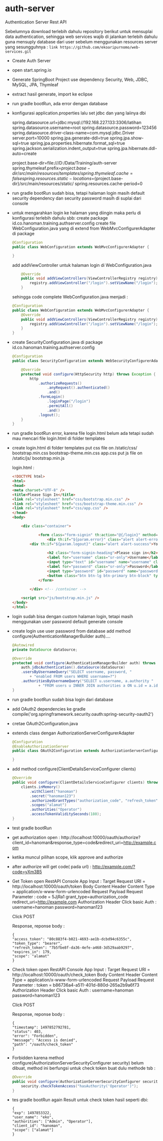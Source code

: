 # auth-server
Authentication Server Rest API

Sebelumnya download terlebih dahulu repository berikut untuk mensuplai data authentication, sehingga web services wajib di jalankan terlebih dahulu guna mensuply database dari user sebelum menggunakan resources server yang sesungguhnya :
	```link
	https://github.com/ekoaripurnomo/web-services.git
	```
	
*  Create Auth Server
*  open start.spring.io
*  Generate SpringBoot Project use dependency Security, Web, JDBC, MySQL, JPA, Thymleaf
*  extract hasil generate, import ke eclipse
* run gradle bootRun, ada error dengan database
* konfigurasi application.properties lalu set jdbc dan yang laiinya dbi

	spring.datasource.url=jdbc:mysql://192.168.227.133:3306/latihan
	spring.datasource.username=root
	spring.datasource.password=123456
	spring.datasource.driver-class-name=com.mysql.jdbc.Driver
	server.port=10000
	spring.jpa.generate-ddl=true
	spring.jpa.show-sql=true
	spring.jpa.properties.hibernate.format_sql=true
	spring.jackson.serialization.indent_output=true
	spring.jpa.hibernate.ddl-auto=create

	project.base-dir=file:///D:/Data/Training/auth-server
	spring.thymeleaf.prefix=${project.base-dir}/src/main/resources/templates/
	spring.thymeleaf.cache=false
	spring.resources.static-locations=${project.base-dir}/src/main/resources/static/
	spring.resources.cache-period=0
	
* run gradle bootRun sudah bisa, tetapi halaman login masih default security dependency dan security password masih di suplai dari console

* untuk mengarahkan login ke halaman yang diingin maka perlu di konfigurasi terlebih dahulu sbb:
	create package id.co.hanoman.training.authserver.config
	create file WebConfiguration.java yang di extend from WebMvcConfigurerAdapter di package 
	```java
	@Configuration
	public class WebConfiguration extends WebMvcConfigurerAdapter {

	}
	```
  add addViewController untuk halaman login di WebConfiguration.java
	```java
		@Override
		public void addViewControllers(ViewControllerRegistry registry){
			registry.addViewController("/login").setViewName("/login");
		}
	```
	sehingga code complete WebConfiguration.java menjadi :
	```java
	@Configuration
	public class WebConfiguration extends WebMvcConfigurerAdapter {
		@Override
		public void addViewControllers(ViewControllerRegistry registry){
			registry.addViewController("/login").setViewName("/login");
		}
	}
	```
	
* create SecurityConfiguration.java di package id.co.hanoman.training.authserver.config
	```java
	@Configuration
	public class SecurityConfiguration extends WebSecurityConfigurerAdapter{

		@Override
		protected void configure(HttpSecurity http) throws Exception {
			http
				.authorizeRequests()
					.anyRequest().authenticated()
					.and()
				.formLogin()
					.loginPage("/login")
					.permitAll()
					.and()
				.logout();			
		}	
	}
	```
* run gradle bootRun error, karena file login.html belum ada tetapi sudah mau mencari file login.html di folder templates
* create login.html di folder templates
	put css file on /static/css/
														bootstrap.min.css
														bootstrap-theme.min.css
														app.css
	put js file on /static/js/
														bootstrap.min.js
														
	login.html :
	```html
	<!DOCTYPE html>
	<html>
	<head>
	<meta charset="UTF-8" />
	<title>Please Sign In</title>
	<link rel="stylesheet" href="css/bootstrap.min.css" />
	<link rel="stylesheet" href="css/bootstrap-theme.min.css" />
	<link rel="stylesheet" href="css/app.css" />
	</head>
	<body>

		<div class="container">

				<form class="form-signin" th:action="@{/login}" method="post">
					<div th:if="${param.error}" class="alert alert-error">Invalid username and password.</div>
			<div th:if="${param.logout}" class="alert alert-success">You have been logout.</div>
			
					<h2 class="form-signin-heading">Please sign in</h2>
					<label for="username" class="sr-only">Username</label>
					<input type="text" id="username" name="username" class="form-control" placeholder="Username" required="true" autofocus="true" />
					<label for="password" class="sr-only">Password</label>
					<input type="password" id="password" name="password" class="form-control" placeholder="Password" required="true" />
					<button class="btn btn-lg btn-primary btn-block" type="submit">Sign in</button>
				</form>

			</div> <!-- /container -->
		
		<script src="js/bootstrap.min.js" />
	</body>
	</html>
	```
	
* login sudah bisa dengan custom halaman login, tetapi masih menggunakan user password default generate console

* create login use user password from database add method configure(AuthenticationManagerBuilder auth)....
	```java
	@Autowired
	private DataSource dataSource;
	
	@Override
	protected void configure(AuthenticationManagerBuilder auth) throws Exception {
		auth.jdbcAuthentication().dataSource(dataSource)
		.usersByUsernameQuery("SELECT username, password, "
			+ "enabled FROM users WHERE username=?")
		.authoritiesByUsernameQuery("SELECT u.username, a.authority "
				+ "FROM users u INNER JOIN authorities a ON u.id = a.id_user WHERE u.username=?");
	}
	```
	
* run gradle bootRun sudah bisa login dari database 

* add OAuth2 dependencies ke gradle
	compile('org.springframework.security.oauth:spring-security-oauth2')

* cretae OAuth2Configuration.java
* extends class dengan AuthorizationServerConfigurerAdapter
	```java
	@Configuration
	@EnableAuthorizationServer
	public class OAuth2Configuration extends AuthorizationServerConfigurerAdapter{

	}
	```
	
* add method configure(ClientDetailsServiceConfigurer clients) 
	```java
	@Override
	public void configure(ClientDetailsServiceConfigurer clients) throws Exception {
		clients.inMemory()
			.withClient("hanoman")
			.secret("hanoman123")
			.authorizedGrantTypes("authorization_code", "refresh_token")
			.scopes("alamat")
			.authorities("Operator")
			.accessTokenValiditySeconds(180);
	}
	```
* test gradle bootRun

* get authorization open : http://localhost:10000/oauth/authorize?client_id=hanoman&response_type=code&redirect_uri=http://example.com
* ketika muncul pilihan scope, klik approve and authorize
* after authorize will get code( pada url)  : http://example.com/?code=yXm3B5
* Get Token open RestAPI Console App
	Input :
	Target Request URI = http://localhost:10000/oauth/token
	Body Content Header Content Type = application/x-www-form-urlencoded
	Request Payload Request Parameter :
		code = 5JjRa1
		grant_type=authorization_code
		redirect_uri=http://example.com
	Authorization Header Click basic Auth :
		username=hanoman
		password=hanoman123
	
	Click POST
		
	Response, reponse body :
	```
	{
    "access_token": "80c883f4-b021-4693-ae1b-dcbd94c6355c",
    "token_type": "bearer",
    "refresh_token": "7b5fbe8f-da36-4efe-a468-3d529aab9297",
    "expires_in": 179,
    "scope": "alamat"
	}
	```
* Check token open RestAPI Console App
	Input :
	Target Request URI = http://localhost:10000/oauth/check_token
	Body Content Header Content Type = application/x-www-form-urlencoded
	Request Payload Request Parameter :
		token = b86736a4-a511-401d-880d-265a2b9a6f73
	Authorization Header Click basic Auth :
		username=hanoman
		password=hanoman123
	
	Click POST
		
	Response, reponse body :
	```
	{
    "timestamp": 1497852792781,
    "status": 403,
    "error": "Forbidden",
    "message": "Access is denied",
    "path": "/oauth/check_token"
	}
	```
*	Forbidden karena method configure(AuthorizationServerSecurityConfigurer security) belum dibuat, method ini berfungsi untuk check token
	buat dulu methode tsb :
	```java
	@Override
	public void configure(AuthorizationServerSecurityConfigurer security) throws Exception {
		security.checkTokenAccess("hasAuthority('Operator')");
	}
	```
	
* tes gradle bootRun again
	Result untuk check token hasil seperti dbi:
	```
	{
    "exp": 1497853322,
    "user_name": "eko",
    "authorities": ["Admin", "Operator"],
    "client_id": "hanoman",
    "scope": ["alamat"]
	}
	```
